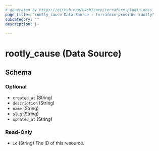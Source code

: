 ```yaml
---
# generated by https://github.com/hashicorp/terraform-plugin-docs
page_title: "rootly_cause Data Source - terraform-provider-rootly"
subcategory: ""
description: |-
  
---
```


# rootly_cause (Data Source)





<!-- schema generated by tfplugindocs -->
## Schema

### Optional

- `created_at` (String)
- `description` (String)
- `name` (String)
- `slug` (String)
- `updated_at` (String)

### Read-Only

- `id` (String) The ID of this resource.


